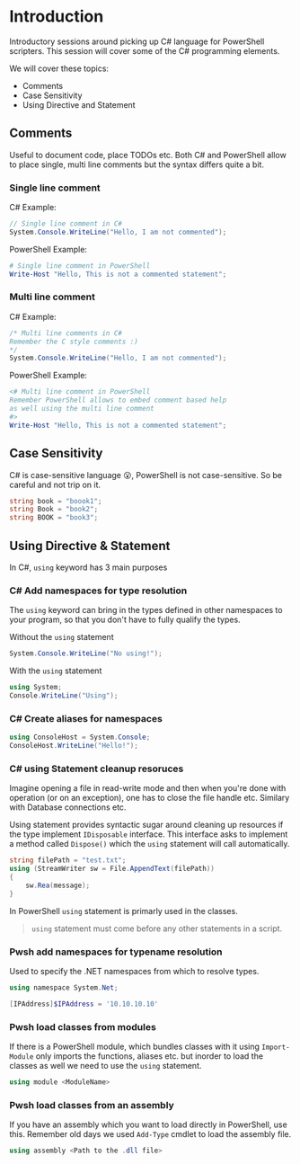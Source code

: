 # Introduction

Introductory sessions around picking up C# language for PowerShell scripters. This session will cover some of the C# programming elements.

We will cover these topics:

* Comments
* Case Sensitivity
* Using Directive and Statement

## Comments

Useful to document code, place TODOs etc. Both C# and PowerShell allow to place single, multi line comments but the syntax differs quite a bit.

### Single line comment

C# Example:

```csharp
// Single line comment in C#
System.Console.WriteLine("Hello, I am not commented");
```

PowerShell Example:

```powershell
# Single line comment in PowerShell
Write-Host "Hello, This is not a commented statement";
```

### Multi line comment

C# Example:

```csharp
/* Multi line comments in C#
Remember the C style comments :)
*/
System.Console.WriteLine("Hello, I am not commented");
```

PowerShell Example:

```powershell
<# Multi line comment in PowerShell
Remember PowerShell allows to embed comment based help
as well using the multi line comment
#>
Write-Host "Hello, This is not a commented statement";
```

## Case Sensitivity

C# is case-sensitive language 😮, PowerShell is not case-sensitive.
So be careful and not trip on it.

```csharp
string book = "boook1";
string Book = "book2";
string BOOK = "book3";
```

## Using Directive & Statement

In C#, `using` keyword has 3 main purposes

### C# Add namespaces for type resolution

The `using` keyword can bring in the types defined in other namespaces to your program, so that you don't have to fully qualify the types.

Without the `using` statement

```csharp
System.Console.WriteLine("No using!");
```

With the `using` statement

```csharp
using System;
Console.WriteLine("Using");
```

### C# Create aliases for namespaces

```csharp
using ConsoleHost = System.Console;
ConsoleHost.WriteLine("Hello!");
```

### C# using Statement cleanup resoruces

Imagine opening a file in read-write mode and then when you're done with operation (or on an exception), one has to close the file handle etc. Similary with Database connections etc.

Using statement provides syntactic sugar around cleaning up resources if the type implement `IDisposable` interface. This interface asks to implement a method called `Dispose()` which the `using` statement will call automatically.

```csharp
string filePath = "test.txt";
using (StreamWriter sw = File.AppendText(filePath))
{  
    sw.Rea(message);
}
```

In PowerShell `using` statement is primarly used in the classes.

> `using` statement must come before any other statements in a script.

### Pwsh add namespaces for typename resolution

Used to specify the .NET namespaces from which to resolve types.

```powershell
using namespace System.Net;

[IPAddress]$IPAddress = '10.10.10.10'
```

### Pwsh load classes from modules

If there is a PowerShell module, which bundles classes with it using `Import-Module` only imports the functions, aliases etc. but inorder to load the classes as well we need to use the `using` statement.

```powershell
using module <ModuleName>
```

### Pwsh load classes from an assembly

If you have an assembly which you want to load directly in PowerShell, use this. Remember old days we used `Add-Type` cmdlet to load the assembly file.

```powershell
using assembly <Path to the .dll file>
```
